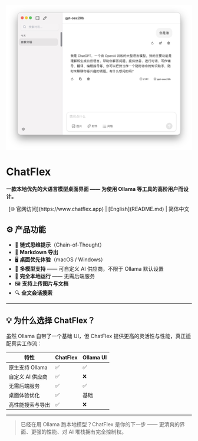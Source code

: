 

![chatflex](./assets/product.png)

# ChatFlex

**一款本地优先的大语言模型桌面界面 —— 为使用 Ollama 等工具的高阶用户而设计。**

<p align="center">[🌐 官网访问](https://www.chatflex.app) | [English](README.md) | 简体中文</p>


## ⚙️ 产品功能

- 🧵 **链式思维提示**（Chain-of-Thought）
- 📄 **Markdown 导出**
- 🖥️ **桌面优先体验**（macOS / Windows）
- 🔌 **多模型支持** —— 可自定义 AI 供应商，不限于 Ollama 默认设置
- 🔐 **完全本地运行** —— 无需后端服务
- 🖼️ **支持上传图片与文档**
- 🔍 **全文会话搜索**

---

## 💡 为什么选择 ChatFlex？

虽然 Ollama 自带了一个基础 UI，但 ChatFlex 提供更高的灵活性与性能，真正适配真实工作流：

| 特性 | ChatFlex | Ollama UI |
|------|----------|-----------|
| 原生支持 Ollama | ✅ | ✅ |
| 自定义 AI 供应商 | ✅ | ❌ |
| 无需后端服务 | ✅ | ✅ |
| 桌面体验优化 | ✅ | 基础 |
| 高性能搜索与导出 | ✅ | ❌ |

---

> 已经在用 Ollama 跑本地模型？ChatFlex 是你的下一步 —— 更清爽的界面、更强的性能、对 AI 堆栈拥有完全控制权。
